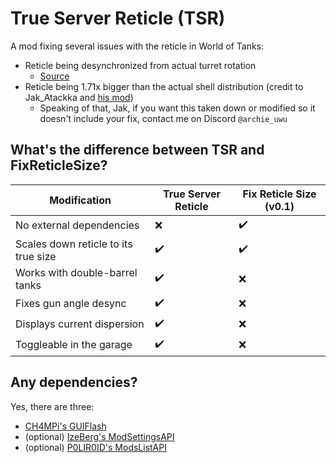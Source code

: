 # True Server Reticle (TSR)
A mod fixing several issues with the reticle in World of Tanks:
- Reticle being desynchronized from actual turret rotation
  - [Source](https://github.com/StranikS-Scan/WorldOfTanks-Decompiled/blob/1.19.1/source/res/scripts/client/vehiclegunrotator.py#L188)
- Reticle being 1.71x bigger than the actual shell distribution (credit to Jak_Atackka and [his mod](https://wgmods.net/6349))
  - Speaking of that, Jak, if you want this taken down or modified so it doesn't include your fix, contact me on Discord ``@archie_uwu``

## What's the difference between TSR and FixReticleSize?
| Modification | True Server Reticle | Fix Reticle Size (v0.1)|
| - | - | - |
| No external dependencies |:x:|:heavy_check_mark:|
| Scales down reticle to its true size |:heavy_check_mark:|:heavy_check_mark:|
| Works with double-barrel tanks |:heavy_check_mark:|:x:|
| Fixes gun angle desync |:heavy_check_mark:|:x:|
| Displays current dispersion |:heavy_check_mark:|:x:|
| Toggleable in the garage |:heavy_check_mark:|:x:|

## Any dependencies?
Yes, there are three:
- [CH4MPi's GUIFlash](https://github.com/CH4MPi/GUIFlash)
- (optional) [IzeBerg's ModSettingsAPI](https://bitbucket.org/IzeBerg/modssettingsapi/src/master/)
- (optional) [P0LIR0ID's ModsListAPI](https://gitlab.com/wot-public-mods/mods-list) 
